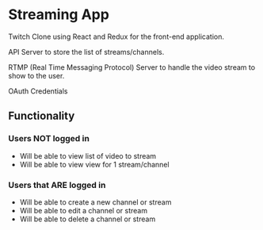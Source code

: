 # Streaming App

Twitch Clone using React and Redux for the front-end application.

API Server to store the list of streams/channels.

RTMP (Real Time Messaging Protocol) Server to handle the video stream to show to the user.

OAuth Credentials

## Functionality

### Users NOT logged in

- Will be able to view list of video to stream
- Will be able to view view for 1 stream/channel

### Users that ARE logged in

- Will be able to create a new channel or stream
- Will be able to edit a channel or stream
- Will be able to delete a channel or stream
